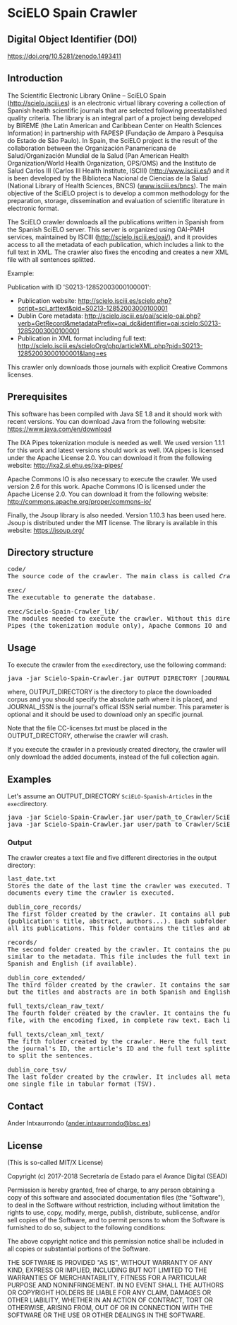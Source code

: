 # SciELO Spain Crawler

## Digital Object Identifier (DOI)

https://doi.org/10.5281/zenodo.1493411


## Introduction

The Scientific Electronic Library Online – SciELO Spain (http://scielo.isciii.es) is an electronic virtual library 
covering a collection of Spanish health scientific journals that are selected following preestablished quality criteria.
The library is an integral part of a project being developed by BIREME (the Latin American and Caribbean Center on 
Health Sciences Information) in partnership with FAPESP (Fundação de Amparo à Pesquisa do Estado de São Paulo). 
In Spain, the SciELO project is the result of the collaboration between the Organización Panamericana de Salud/Organización 
Mundial de la Salud (Pan American Health Organization/World Health Organization, OPS/OMS) and the Instituto de Salud 
Carlos III (Carlos III Health Institute, ISCIII) (http://www.isciii.es/) and it is been developed by the Biblioteca 
Nacional de Ciencias de la Salud (National Library of Health Sciences, BNCS) (www.isciii.es/bncs).
The main objective of the SciELO project is to develop a common methodology for the preparation, storage, dissemination and 
evaluation of scientific literature in electronic format. 

The SciELO crawler downloads all the publications written in Spanish from the Spanish SciELO server. This server is organized 
using OAI-PMH services, maintained by ISCIII (http://scielo.isciii.es/oai/), and it provides access to all the 
metadata of each publication, which includes a link to the full text in XML. The crawler also fixes the encoding and 
creates a new XML file with all sentences splitted.

Example: 

Publication with ID 'S0213-12852003000100001':
- Publication website: http://scielo.isciii.es/scielo.php?script=sci_arttext&pid=S0213-12852003000100001
- Dublin Core metadata: http://scielo.isciii.es/oai/scielo-oai.php?verb=GetRecord&metadataPrefix=oai_dc&identifier=oai:scielo:S0213-12852003000100001
- Publication in XML format including full text: http://scielo.isciii.es/scieloOrg/php/articleXML.php?pid=S0213-12852003000100001&lang=es 

This crawler only downloads those journals with explicit Creative Commons licenses.


## Prerequisites

This software has been compiled with Java SE 1.8 and it should work with recent versions. You can download Java from the following website: https://www.java.com/en/download

The IXA Pipes tokenization module is needed as well. We used version 1.1.1 for this work and latest versions should work as well. 
IXA pipes is licensed under the Apache License 2.0. You can download it from the following website: 
http://ixa2.si.ehu.es/ixa-pipes/

Apache Commons IO is also necessary to execute the crawler. We used version 2.6 for this work. Apache Commons IO is licensed under the Apache License 2.0. You can download it from the following website: http://commons.apache.org/proper/commons-io/

Finally, the Jsoup library is also needed. Version 1.10.3 has been used here. Jsoup is distributed under the MIT license. The library is available in this website: https://jsoup.org/


## Directory structure

<pre>
code/
The source code of the crawler. The main class is called <i>Crawler.java</i>

exec/
The executable to generate the database.

exec/Scielo-Spain-Crawler_lib/
The modules needed to execute the crawler. Without this directory, the crawler will crash. It includes IXA 
Pipes (the tokenization module only), Apache Commons IO and Jsoup.
</pre>


## Usage

To execute the crawler from the `exec`directory, use the following command:

<pre>java -jar Scielo-Spain-Crawler.jar OUTPUT_DIRECTORY [JOURNAL_ISSN]</pre>

where, OUTPUT_DIRECTORY is the directory to place the downloaded corpus and you should specify the absolute path
where it is placed, and JOURNAL_ISSN is the journal's offical ISSN serial number. This parameter is optional and it 
should be used to download only an specific journal.

Note that the file CC-licenses.txt must be placed in the OUTPUT_DIRECTORY, otherwise the crawler will crash.

If you execute the crawler in a previously created directory, the crawler will only download the added documents, 
instead of the full collection again.


## Examples

Let's assume an OUTPUT_DIRECTORY `SciELO-Spanish-Articles` in the `exec`directory. 

<pre>
java -jar Scielo-Spain-Crawler.jar user/path_to_Crawler/SciELO-Spain-Crawler/exec/SciELO-Spanish-Articles
java -jar Scielo-Spain-Crawler.jar user/path_to_Crawler/SciELO-Spain-Crawler/exec/SciELO-Spanish-Articles 1578-2549
</pre>


### Output

The crawler creates a text file and five different directories in the output directory:
<pre>
last_date.txt
Stores the date of the last time the crawler was executed. This file is used to control the download of new 
documents every time the crawler is executed.

dublin_core_records/
The first folder created by the crawler. It contains all publications' metadata in Dublin Core format 
(publication's title, abstract, authors...). Each subfolder is named after a journal's ID and it includes 
all its publications. This folder contains the titles and abstracts in Spanish only.

records/
The second folder created by the crawler. It contains the publications' information in XML format, very 
similar to the metadata. This file includes the full text in HTML format, its title and its abstract in 
Spanish and English (if available).

dublin_core_extended/
The third folder created by the crawler. It contains the same files of the "dublin_core_records" folder, 
but the titles and abstracts are in both Spanish and English.

full_texts/clean_raw_text/
The fourth folder created by the crawler. It contains the full text of the article extracted from the XML 
file, with the encoding fixed, in complete raw text. Each line is a paragraph.

full_texts/clean_xml_text/
The fifth folder created by the crawler. Here the full text is organized in an XML file. Each XML contains 
the journal's ID, the article's ID and the full text splitted in paragraphs and sentences. We used IXA pipes 
to split the sentences.

dublin_core_tsv/
The last folder created by the crawler. It includes all metadata of the "dublin_core_extended" folder in 
one single file in tabular format (TSV).
</pre>


## Contact

Ander Intxaurrondo (ander.intxaurrondo@bsc.es)


## License

(This is so-called MIT/X License)

Copyright (c) 2017-2018 Secretaría de Estado para el Avance Digital (SEAD)

Permission is hereby granted, free of charge, to any person obtaining a copy of this software and associated documentation files (the "Software"), to deal in the Software without restriction, including without limitation the rights to use, copy, modify, merge, publish, distribute, sublicense, and/or sell copies of the Software, and to permit persons to whom the Software is furnished to do so, subject to the following conditions:

The above copyright notice and this permission notice shall be included in all copies or substantial portions of the Software.

THE SOFTWARE IS PROVIDED "AS IS", WITHOUT WARRANTY OF ANY KIND, EXPRESS OR IMPLIED, INCLUDING BUT NOT LIMITED TO THE WARRANTIES OF MERCHANTABILITY, FITNESS FOR A PARTICULAR PURPOSE AND NONINFRINGEMENT. IN NO EVENT SHALL THE AUTHORS OR COPYRIGHT HOLDERS BE LIABLE FOR ANY CLAIM, DAMAGES OR OTHER LIABILITY, WHETHER IN AN ACTION OF CONTRACT, TORT OR OTHERWISE, ARISING FROM, OUT OF OR IN CONNECTION WITH THE SOFTWARE OR THE USE OR OTHER DEALINGS IN THE SOFTWARE.

